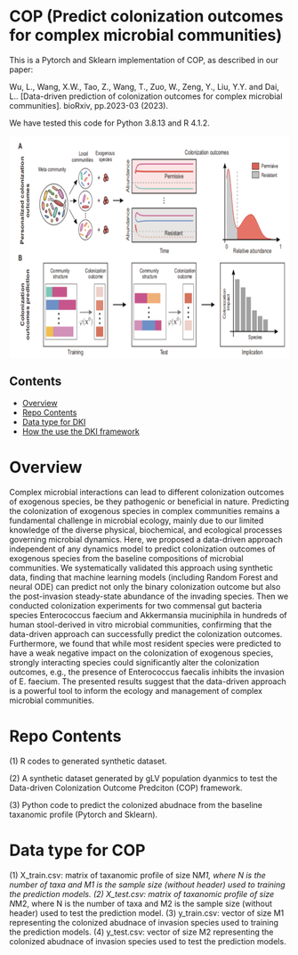 # COP (Predict colonization outcomes for complex microbial communities)

This is a Pytorch and Sklearn implementation of COP, as described in our paper:

Wu, L., Wang, X.W., Tao, Z., Wang, T., Zuo, W., Zeng, Y., Liu, Y.Y. and Dai, L.. [Data-driven prediction of colonization outcomes for complex microbial communities]. bioRxiv, pp.2023-03 (2023).

We have tested this code for Python 3.8.13 and R 4.1.2.

<p align="center">
  <img src="papers/workflow.png" alt="demo" width="800" height="400" style="display: block; margin: 0 auto;">
</p>


## Contents

- [Overview](#overview)
- [Repo Contents](#repo-contents)
- [Data type for DKI](#Data-type-for-DKI)
- [How the use the DKI framework](#How-the-use-the-DKI-framework)

# Overview

Complex microbial interactions can lead to different colonization outcomes of exogenous species, be they pathogenic or beneficial in nature. Predicting the colonization of exogenous species in complex communities remains a fundamental challenge in microbial ecology, mainly due to our limited knowledge of the diverse physical, biochemical, and ecological processes governing microbial dynamics. Here, we proposed a data-driven approach independent of any dynamics model to predict colonization outcomes of exogenous species from the baseline compositions of microbial communities. We systematically validated this approach using synthetic data, finding that machine learning models (including Random Forest and neural ODE) can predict not only the binary colonization outcome but also the post-invasion steady-state abundance of the invading species. Then we conducted colonization experiments for two commensal gut bacteria species Enterococcus faecium and Akkermansia muciniphila in hundreds of human stool-derived in vitro microbial communities, confirming that the data-driven approach can successfully predict the colonization outcomes. Furthermore, we found that while most resident species were predicted to have a weak negative impact on the colonization of exogenous species, strongly interacting species could significantly alter the colonization outcomes, e.g., the presence of Enterococcus faecalis inhibits the invasion of E. faecium. The presented results suggest that the data-driven approach is a powerful tool to inform the ecology and management of complex microbial communities.


# Repo Contents
(1) R codes to generated synthetic dataset.

(2) A synthetic dataset generated by gLV population dyanmics to test the Data-driven Colonization Outcome Predciton (COP) framework.

(3) Python code to predict the colonized abudnace from the baseline taxanomic profile (Pytorch and Sklearn).


# Data type for COP
(1) X_train.csv: matrix of taxanomic profile of size N*M1, where N is the number of taxa and M1 is the sample size (without header) used to training the prediction models.
(2) X_test.csv: matrix of taxanomic profile of size N*M2, where N is the number of taxa and M2 is the sample size (without header) used to test the prediction model.
(3) y_train.csv: vector of size M1 representing the colonized abudnace of invasion species used to training the prediction models.
(4) y_test.csv: vector of size M2 representing the colonized abudnace of invasion species used to test the prediction models.

